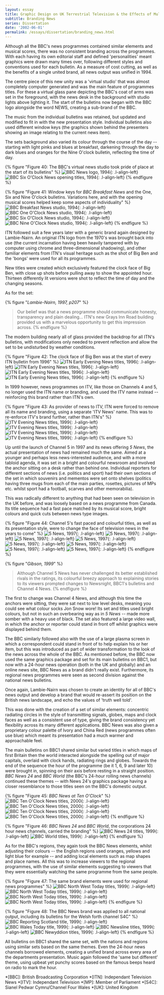 ```yaml
---
layout: essay
title: Graphic Design on UK Terrestrial Television & the Effects of Multi-Channel Growth
subtitle: Branding News
series: Dissertation
date: '2002-06-01'
permalink: /essays/dissertation/branding_news.html
---
```

Although all the BBC's news programmes contained similar elements and musical scores, there was no consistent branding across the programmes. With each having its own editorial staff and defined 'personalities' meant graphics were drawn many times over, following different styles and conventions used for each bulletin. As a measure of cost cutting, as well as the benefits of a single united brand, all news output was unified in 1994.

The centre piece of this new unity was a 'virtual studio' that was almost completely computer generated and was the main feature of programmes titles. For these a virtual glass pane depicting the BBC's coat of arms was set in the foreground, with the news desk in the background with studio lights above lighting it. The start of the bulletins now began with the BBC logo alongside the word NEWS, creating a sub-brand of the BBC.

The music from the individual bulletins was retained, but updated and modified to fit in with the new presentation style. Individual bulletins also used different window keys (the graphics shown behind the presenters showing an image relating to the current news item).

The sets background also varied its colour through the course of the day -- starting with light pinks and blues at breakfast, darkening through the day to dark blues and oranges for the Nine O'clock bulletin, reflecting the time of day.

{% figure "Figure 40: The BBC's virtual news studio took pride of place at the start of its bulletins" %}
![BBC News logo, 1994](/assets/images/essays/dissertation/figure-40a.png){: .l-align-left}
![BBC Six O'Clock News opening titles, 1994](/assets/images/essays/dissertation/figure-40b.png){: .l-align-left}
{% endfigure %}

{% figure "Figure 41: Window keys for <cite>BBC Breakfast News</cite> and the One, Six and Nine O'clock bulletins. Variations here, and with the opening musical scores helped keep some aspects of individuality" %}
![BBC Breakfast News studio, 1994](/assets/images/essays/dissertation/figure-41a.png){: .l-align-left}
![BBC One O'Clock News studio, 1994](/assets/images/essays/dissertation/figure-41b.png){: .l-align-left}
![BBC Six O'Clock News studio, 1994](/assets/images/essays/dissertation/figure-41c.png){: .l-align-left}
![BBC Nine O'Clock News studio, 1994](/assets/images/essays/dissertation/figure-41d.png){: .l-align-left}
{% endfigure %}

ITN followed suit a few years later with a generic brand again designed by Lambie-Nairn. An original ITN logo from the 1970's was brought back into use (the current incarnation having been heavily tampered with by computer using chrome and three-dimensional shadowing), and other familiar elements from ITN's visual heritage such as the shot of Big Ben and the 'bongs' were used for all its programmes.

New titles were created which exclusively featured the clock face of Big Ben, with close up shots before pulling away to show the appointed hour. Thirteen differently lit versions were shot to reflect the time of day and the changing seasons.

As for the set:

{% figure "<cite>Lambie-Nairn, 1997, p207</cite>" %}
> Our belief was that a news programme should communicate honesty, transparency and plain dealing... ITN's new Grays Inn Road building provided us with a marvelous opportunity to get this impression across.
{% endfigure %}

The modern building nearly all of glass provided the backdrop for all ITN's bulletins, with modifications only needed to prevent reflection and allow the set to be undisturbed by weather conditions.

{% figure "Figure 42: The clock face of Big Ben was at the start of every ITN bulletin from 1996" %}
![ITN Early Evening News titles, 1996](/assets/images/essays/dissertation/figure-42a.png){: .l-align-left}
![ITN Early Evening News titles, 1996](/assets/images/essays/dissertation/figure-42b.png){: .l-align-left}
![ITN Early Evening News titles, 1996](/assets/images/essays/dissertation/figure-42c.png){: .l-align-left}
![ITN Early Evening News titles, 1996](/assets/images/essays/dissertation/figure-42d.png){: .l-align-left}
{% endfigure %}

In 1999 however, news programmes on ITV, like those on Channels 4 and 5, no longer used the ITN name or branding, and used the ITV name instead -- reinforcing this brand rather than ITN's own.

{% figure "Figure 43: As provider of news to ITV, ITN were forced to remove all its name and branding, using a separate 'ITV News' name. This was to re-enforce ITV's brand further, rather than ITN's" %}
![ITV Evening News titles, 1999](/assets/images/essays/dissertation/figure-43a.png){: .l-align-left}
![ITV Evening News titles, 1999](/assets/images/essays/dissertation/figure-43b.png){: .l-align-left}
![ITV Evening News titles, 1999](/assets/images/essays/dissertation/figure-43c.png){: .l-align-left}
![ITV Evening News titles, 1999](/assets/images/essays/dissertation/figure-43d.png){: .l-align-left}
{% endfigure %}

Up until the launch of Channel 5 in 1997 and its news offering <cite>5 News</cite>, the actual presentation of news had remained much the same. Aimed at a younger and perhaps less news-interested audience, and with a more tabloid agenda, it was set in a bright and colourful newsroom and involved the anchor sitting on a desk rather than behind one. Individual reporters for different sections of news (i.e. politics and sport) had their own sections of the set in which souvenirs and mementos were set onto shelves (politics having three mugs from each of the main parties, rosettes, pictures of MPs etc. whilst sport had a football, scarves and other memorabilia).

This was radically different to anything that had been seen on television in the UK before, and was loosely based on a news programme from Canada. Its title sequence had a fast pace matched by its musical score, bright colours and quick cuts between news type images.

{% figure "Figure 44: Channel 5's fast paced and colourful titles, as well as its presentation style, were to change the face of television news in the years to come" %}
![5 News, 1997](/assets/images/essays/dissertation/figure-44a.png){: .l-align-left}
![5 News, 1997](/assets/images/essays/dissertation/figure-44b.png){: .l-align-left}
![5 News, 1997](/assets/images/essays/dissertation/figure-44c.png){: .l-align-left}
![5 News, 1997](/assets/images/essays/dissertation/figure-44d.png){: .l-align-left}
![5 News, 1997](/assets/images/essays/dissertation/figure-44e.png){: .l-align-left}
![5 News, 1997](/assets/images/essays/dissertation/figure-44f.png){: .l-align-left}
![5 News, 1997](/assets/images/essays/dissertation/figure-44g.png){: .l-align-left}
![5 News, 1997](/assets/images/essays/dissertation/figure-44h.png){: .l-align-left}
{% endfigure %}

{% figure "<cite>Gibson, 1999</cite>" %}
> Although Channel 5 News has never challenged its better established rivals in the ratings, its colourful breezy approach to explaining stories to its viewers prompted changes to Newsnight, BBC1's bulletins and Channel 4 News.
{% endfigure %}

The first to change was Channel 4 News, and although this time the anchors were sitting, they were sat next to low level desks, meaning you could see what colour socks Jon Snow wore! Its set and titles used bright colours, but not in such an overbearing way as in <cite>5 News</cite> -- made more somber with a heavy use of black. The set also featured a large video wall, in which the anchor or reporter could stand in front off whilst graphics were displayed behind them.

The BBC similarly followed also with the use of a large plasma screen in which a correspondent could stand in front of to help explain his or her item, but this was introduced as part of wider transformation to the look of the news across the whole of the BBC. As mentioned before, the BBC now used the same graphics package and set for its main bulletins on BBC1, but now with a 24-hour news operation (both in the UK and globally) and an online news site, BBC News as a brand didn't really exist. Furthermore, its regional news programmes were seen as second division against the national news bulletins.

Once again, Lambie-Nairn was chosen to create an identity for all of BBC's news output and develop a brand that would re-assert its position on the British news landscape, and echo the values of 'truth well told'.

This was done with the creation of a set of similar elements: concentric radiating circles in the style of transmitting signals, globes, maps and clock faces as well as a consistent use of type, giving the brand consistency yet flexibility across its many different applications. BBC News was also given a proprietary colour palette of Ivory and China Red (news programmes often use blue) which meant its presentation had a much warmer and approachable feel.

The main bulletins on BBC1 shared similar but varied titles in which maps of first Britain then the world interacted alongside the spelling out of major capitals, overlaid with clock hands, radiating rings and globes. Towards the end of the sequence the hour of the programme (be it 1, 6, 9 and later 10) were brought in, spinning on their axis before resting in a straight position. <cite>BBC News 24</cite> and <cite>BBC World</cite> (the BBC's 24-hour rolling news channels) continued these themes -- with News 24's graphics package having a closer resemblance to those titles seen on the BBC's domestic output.

{% figure "Figure 45: <cite>BBC News at Ten O'Clock</cite>" %}
![BBC Ten O'Clock News titles, 2000](/assets/images/essays/dissertation/figure-45a.png){: .l-align-left}
![BBC Ten O'Clock News titles, 2000](/assets/images/essays/dissertation/figure-45b.png){: .l-align-left}
![BBC Ten O'Clock News titles, 2000](/assets/images/essays/dissertation/figure-45c.png){: .l-align-left}
![BBC Ten O'Clock News titles, 2000](/assets/images/essays/dissertation/figure-45d.png){: .l-align-left}
{% endfigure %}

{% figure "Figure 46: <cite>BBC News 24</cite> and <cite>BBC World</cite>, the corporations 24 hour news channels, carried the branding" %}
![BBC News 24 titles, 1999](/assets/images/essays/dissertation/figure-46a.png){: .l-align-left}
![BBC World titles, 1999](/assets/images/essays/dissertation/figure-46b.png){: .l-align-left}
{% endfigure %}

As for the BBC's regions, they again took the BBC News elements, whilst adjusting their colours -- the English regions used oranges, yellows and light blue for example -- and adding local elements such as map shapes and place names. All this was to increase viewers to the regional programmes, with the use of similar elements suggesting to viewers that they were essentially watching the same programme from the same people.

{% figure "Figure 47: The same brand elements were used for regional news programmes" %}
![BBC North West Today titles, 1999](/assets/images/essays/dissertation/figure-47a.png){: .l-align-left}
![BBC North West Today titles, 1999](/assets/images/essays/dissertation/figure-47b.png){: .l-align-left}
![BBC North West Today titles, 1999](/assets/images/essays/dissertation/figure-47c.png){: .l-align-left}
![BBC North West Today titles, 1999](/assets/images/essays/dissertation/figure-47d.png){: .l-align-left}
{% endfigure %}

{% figure "Figure 48: The BBC News brand was applied to all national output, including its bulletins for the Welsh forth channel S4C" %}
![BBC Reporting Scotland title, 1999](/assets/images/essays/dissertation/figure-48a.png){: .l-align-left}
![BBC Wales Today title, 1999](/assets/images/essays/dissertation/figure-48b.png){: .l-align-left}
![BBC Newsline titles, 1999](/assets/images/essays/dissertation/figure-48c.png){: .l-align-left}
![BBC Newyddion titles, 1999](/assets/images/essays/dissertation/figure-48d.png){: .l-align-left}
{% endfigure %}

All bulletins on BBC1 shared the same set, with the nations and regions using similar sets based on the same themes. Even the 24-hour news channels borrowed elements, creating a unified brand across every area of the departments presentation. Music again followed the 'same but different' theme, using upbeat yet punchy scores based on the famous beeps heard on radio to mark the hour.

*[BBC]: British Broadcasting Corporation
*[ITN]: Independant Television News
*[ITV]: Independant Television
*[MP]: Member of Parliament
*[S4C]: Sianel Pedwar Cymru/Channel Four Wales
*[UK]: United Kingdom
